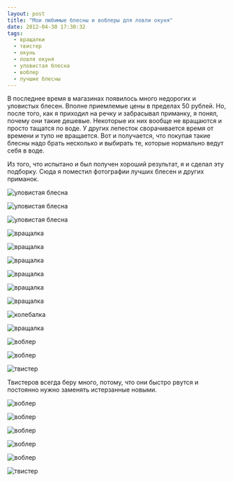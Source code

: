 ```yaml
---
layout: post
title: "Мои любимые блесны и воблеры для ловли окуня"
date: 2012-04-30 17:30:32
tags:
  - вращалки
  - твистер
  - окунь
  - ловля окуня
  - уловистая блесна
  - воблер
  - лучшие блесны
---
```

В последнее время в магазинах появилось много недорогих и уловистых
блесен. Вполне приемлемые цены в пределах 50 рублей. Но, после того, как
я приходил на речку и забрасывал приманку, я понял, почему они такие
дешевые. Некоторые их них вообще не вращаются и просто тащатся по воде.
У других лепесток сворачивается время от времени и тупо не вращается.
Вот и получается, что покупая такие блесны надо брать несколько и
выбирать те, которые нормально ведут себя в воде.

Из того, что испытано и был получен хороший результат, я и сделал эту
подборку. Сюда я поместил фотографии лучших блесен и других приманок.

![уловистая
блесна](http://fishingguru.ru/uploads/images/00/00/01/2012/04/30/dc25d5.jpg)

![уловистая
блесна](http://fishingguru.ru/uploads/images/00/00/01/2012/04/30/b6478d.jpg)

![уловистая
блесна](http://fishingguru.ru/uploads/images/00/00/01/2012/04/30/4e25c4.jpg)

![вращалка](http://fishingguru.ru/uploads/images/00/00/01/2012/04/30/64b18f.jpg)

![вращалка](http://fishingguru.ru/uploads/images/00/00/01/2012/04/30/10fcbc.jpg)

![вращалка](http://fishingguru.ru/uploads/images/00/00/01/2012/04/30/f0308b.jpg)

![вращалка](http://fishingguru.ru/uploads/images/00/00/01/2012/04/30/fc219e.jpg)

![вращалка](http://fishingguru.ru/uploads/images/00/00/01/2012/04/30/17085d.jpg)

![вращалка](http://fishingguru.ru/uploads/images/00/00/01/2012/04/30/6d4141.jpg)

![колебалка](http://fishingguru.ru/uploads/images/00/00/01/2012/04/30/51f65a.jpg)

![вращалка](http://fishingguru.ru/uploads/images/00/00/01/2012/04/30/76f37f.jpg)

![воблер](http://fishingguru.ru/uploads/images/00/00/01/2012/04/30/031629.jpg)

![воблер](http://fishingguru.ru/uploads/images/00/00/01/2012/04/30/1bd53e.jpg)

![твистер](http://fishingguru.ru/uploads/images/00/00/01/2012/04/30/a896a3.jpg)

Твистеров всегда беру много, потому, что они быстро рвутся и постоянно
нужно заменять истерзанные новыми.

![воблер](http://fishingguru.ru/uploads/images/00/00/01/2012/04/30/9dd03f.jpg)

![воблер](http://fishingguru.ru/uploads/images/00/00/01/2012/05/01/e8cbeb.jpg)

![воблер](http://fishingguru.ru/uploads/images/00/00/01/2012/05/01/8221ae.jpg)

![воблер](http://fishingguru.ru/uploads/images/00/00/01/2012/05/01/f2d8a2.jpg)

![воблер](http://fishingguru.ru/uploads/images/00/00/01/2012/05/01/d5de6c.jpg)

![твистер](http://fishingguru.ru/uploads/images/00/00/01/2012/05/01/19f450.jpg)

